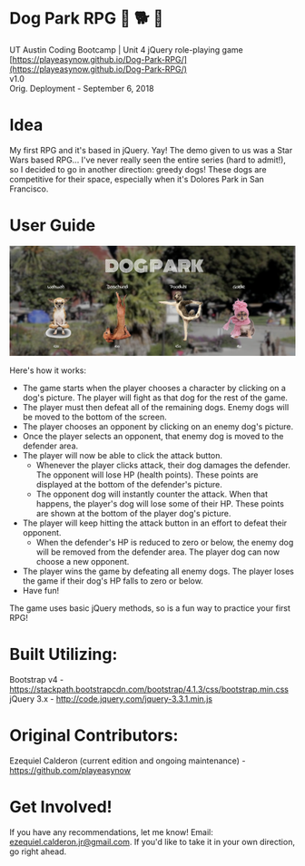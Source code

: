 # Dog Park RPG  :dog: :dog2: :dog:
UT Austin Coding Bootcamp | Unit 4 jQuery role-playing game \
[https://playeasynow.github.io/Dog-Park-RPG/](https://playeasynow.github.io/Dog-Park-RPG/) \
v1.0 \
Orig. Deployment - September 6, 2018

# Idea
My first RPG and it's based in jQuery. Yay! The demo given to us was a Star Wars based RPG... I've never really seen the entire series (hard to admit!), so I decided to go in another direction: greedy dogs! These dogs are competitive for their space, especially when it's Dolores Park in San Francisco.

# User Guide
![Image of Dog Park](./assets/images/gameShot.png)

Here's how it works:

- The game starts when the player chooses a character by clicking on a dog's picture. The player will fight as that dog for the rest of the game.
- The player must then defeat all of the remaining dogs. Enemy dogs will be moved to the bottom of the screen.
- The player chooses an opponent by clicking on an enemy dog's picture.
- Once the player selects an opponent, that enemy dog is moved to the defender area.
- The player will now be able to click the attack button.
  - Whenever the player clicks attack, their dog damages the defender. The opponent will lose HP (health points). These points are displayed at the bottom of the defender's picture.
  - The opponent dog will instantly counter the attack. When that happens, the player's dog will lose some of their HP. These points are shown at the bottom of the player dog's picture.
- The player will keep hitting the attack button in an effort to defeat their opponent.
  - When the defender's HP is reduced to zero or below, the enemy dog will be removed from the defender area. The player dog can now choose a new opponent.
- The player wins the game by defeating all enemy dogs. The player loses the game if their dog's HP falls to zero or below.
- Have fun!

The game uses basic jQuery methods, so is a fun way to practice your first RPG!

# Built Utilizing: 
Bootstrap v4 - <https://stackpath.bootstrapcdn.com/bootstrap/4.1.3/css/bootstrap.min.css> \
jQuery 3.x - <http://code.jquery.com/jquery-3.3.1.min.js> 

# Original Contributors:
Ezequiel Calderon (current edition and ongoing maintenance) - <https://github.com/playeasynow>

# Get Involved!
If you have any recommendations, let me know! Email: ezequiel.calderon.jr@gmail.com. If you'd like to take it in your own direction, go right ahead. 
